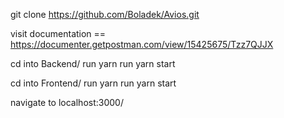 git clone https://github.com/Boladek/Avios.git

visit documentation == https://documenter.getpostman.com/view/15425675/Tzz7QJJX

cd into Backend/
run yarn
run yarn start

cd into Frontend/
run yarn
run yarn start

navigate to localhost:3000/

